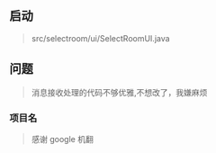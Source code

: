 ## 启动

> src/selectroom/ui/SelectRoomUI.java

## 问题

> 消息接收处理的代码不够优雅,不想改了，我嫌麻烦
### 项目名
> 感谢 google 机翻

